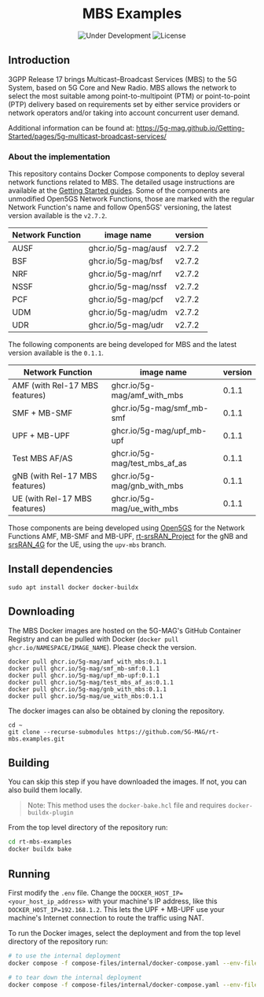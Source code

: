 <h1 align="center">MBS Examples</h1>
<p align="center">
  <img src="https://img.shields.io/badge/Status-Under_Development-yellow" alt="Under Development">
  <img src="https://img.shields.io/badge/License-5G--MAG%20Public%20License%20(v1.0)-blue" alt="License">
</p>

## Introduction

3GPP Release 17 brings Multicast–Broadcast Services (MBS) to the 5G System, based on 5G Core and New Radio. MBS allows the network to select the most suitable among point-to-multipoint (PTM) or point-to-point (PTP) delivery based on requirements set by either service providers or network operators and/or taking into account concurrent user demand.

Additional information can be found at: https://5g-mag.github.io/Getting-Started/pages/5g-multicast-broadcast-services/

### About the implementation
This repository contains Docker Compose components to deploy several network functions related to MBS.
The detailed usage instructions are available at the [Getting Started guides](https://5g-mag.github.io/Getting-Started/pages/5g-multicast-broadcast-services/usage/docker-implementation.html).
Some of the components are unmodified Open5GS Network Functions, those are marked with the regular Network Function's name and follow Open5GS' versioning, the latest version available is the `v2.7.2`.

| Network Function | image name          | version |
| ---              | ---                 | ---     |
| AUSF             | ghcr.io/5g-mag/ausf | v2.7.2  |
| BSF              | ghcr.io/5g-mag/bsf  | v2.7.2  |
| NRF              | ghcr.io/5g-mag/nrf  | v2.7.2  |
| NSSF             | ghcr.io/5g-mag/nssf | v2.7.2  |
| PCF              | ghcr.io/5g-mag/pcf  | v2.7.2  |
| UDM              | ghcr.io/5g-mag/udm  | v2.7.2  |
| UDR              | ghcr.io/5g-mag/udr  | v2.7.2  |

The following components are being developed for MBS and the latest version available is the `0.1.1`.

| Network Function               | image name                     | version |
| ---                            | ---                            | ---     |
| AMF (with Rel-17 MBS features) | ghcr.io/5g-mag/amf_with_mbs    | 0.1.1   |
| SMF + MB-SMF                   | ghcr.io/5g-mag/smf_mb-smf      | 0.1.1   |
| UPF + MB-UPF                   | ghcr.io/5g-mag/upf_mb-upf      | 0.1.1   |
| Test MBS AF/AS                 | ghcr.io/5g-mag/test_mbs_af_as  | 0.1.1   |
| gNB (with Rel-17 MBS features) | ghcr.io/5g-mag/gnb_with_mbs    | 0.1.1   |
| UE (with Rel-17 MBS features)  | ghcr.io/5g-mag/ue_with_mbs     | 0.1.1   |

Those components are being developed using [Open5GS](https://github.com/5G-MAG/open5gs) for the Network Functions AMF, MB-SMF and MB-UPF, [rt-srsRAN_Project](https://github.com/5G-MAG/rt-srsRAN_Project) for the gNB and [srsRAN_4G](https://github.com/5G-MAG/srsRAN_4G) for the UE, using the `upv-mbs` branch.

## Install dependencies
```
sudo apt install docker docker-buildx
```

## Downloading

The MBS Docker images are hosted on the 5G-MAG's GitHub Container Registry and can be pulled with Docker (`docker pull ghcr.io/NAMESPACE/IMAGE_NAME`). Please check the version.

```
docker pull ghcr.io/5g-mag/amf_with_mbs:0.1.1
docker pull ghcr.io/5g-mag/smf_mb-smf:0.1.1
docker pull ghcr.io/5g-mag/upf_mb-upf:0.1.1
docker pull ghcr.io/5g-mag/test_mbs_af_as:0.1.1
docker pull ghcr.io/5g-mag/gnb_with_mbs:0.1.1
docker pull ghcr.io/5g-mag/ue_with_mbs:0.1.1

```

The docker images can also be obtained by cloning the repository.

```
cd ~
git clone --recurse-submodules https://github.com/5G-MAG/rt-mbs.examples.git
```

## Building

You can skip this step if you have downloaded the images. If not, you can also build them locally.

> Note: This method uses the `docker-bake.hcl` file and requires `docker-buildx-plugin`

From the top level directory of the repository run:
```bash
cd rt-mbs-examples
docker buildx bake
```

## Running

First modify the `.env` file. Change the `DOCKER_HOST_IP=<your_host_ip_address>` with your machine's IP address, like this `DOCKER_HOST_IP=192.168.1.2`. This lets the UPF + MB-UPF use your machine's Internet connection to route the traffic using NAT.

To run the Docker images, select the deployment and from the top level directory of the repository run:
```bash
# to use the internal deployment
docker compose -f compose-files/internal/docker-compose.yaml --env-file=.env up -d
```

```bash
# to tear down the internal deployment
docker compose -f compose-files/internal/docker-compose.yaml --env-file=.env down
```
